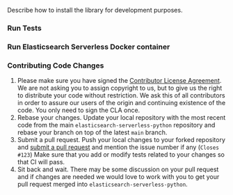 Describe how to install the library for development purposes.

### Run Tests



### Run Elasticsearch Serverless Docker container



### Contributing Code Changes

1. Please make sure you have signed the [Contributor License
   Agreement](http://www.elastic.co/contributor-agreement/). We are not
   asking you to assign copyright to us, but to give us the right to distribute
   your code without restriction. We ask this of all contributors in order to
   assure our users of the origin and continuing existence of the code. You only
   need to sign the CLA once.
2. Rebase your changes. Update your local repository with the most recent code
   from the main `elasticsearch-serverless-python` repository and rebase your branch
   on top of the latest `main` branch.
3. Submit a pull request. Push your local changes to your forked repository
   and [submit a pull request](https://github.com/elastic/elasticsearch-serverless/pulls)
   and mention the issue number if any (`Closes #123`) Make sure that you
   add or modify tests related to your changes so that CI will pass.
4. Sit back and wait. There may be some discussion on your pull request and
   if changes are needed we would love to work with you to get your pull request
   merged into `elasticsearch-serverless-python`.
